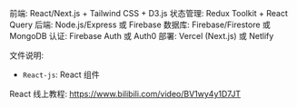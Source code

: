 前端: React/Next.js + Tailwind CSS + D3.js
状态管理: Redux Toolkit + React Query
后端: Node.js/Express 或 Firebase
数据库: Firebase/Firestore 或 MongoDB
认证: Firebase Auth 或 Auth0
部署: Vercel (Next.js) 或 Netlify

文件说明:
- `React-js`: React 组件

React 线上教程: https://www.bilibili.com/video/BV1wy4y1D7JT
